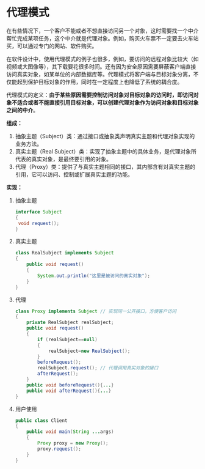 # 代理模式

在有些情况下，一个客户不能或者不想直接访问另一个对象，这时需要找一个中介帮忙完成某项任务，这个中介就是代理对象。例如，购买火车票不一定要去火车站买，可以通过专门的网站、软件购买。

在软件设计中，使用代理模式的例子也很多，例如，要访问的远程对象比较大（如视频或大图像等），其下载要花很多时间。还有因为安全原因需要屏蔽客户端直接访问真实对象，如某单位的内部数据库等。代理模式将客户端与目标对象分离，不仅能起到保护目标对象的作用，同时在一定程度上也降低了系统的耦合度。

代理模式的定义：**由于某些原因需要控制访问对象对目标对象的访问时，即访问对象不适合或者不能直接引用目标对象，可以创建代理对象作为访问对象和目标对象之间的中介**。

**组成：**

1. 抽象主题（Subject）类：通过接口或抽象类声明真实主题和代理对象实现的业务方法。
2. 真实主题（Real Subject）类：实现了抽象主题中的具体业务，是代理对象所代表的真实对象，是最终要引用的对象。
3. 代理（Proxy）类：提供了与真实主题相同的接口，其内部含有对真实主题的引用，它可以访问、控制或扩展真实主题的功能。

**实现：**

1. 抽象主题

   ```java
   interface Subject
   {
   	void request();
   }
   ```

2. 真实主题

   ```java
   class RealSubject implements Subject
   {
       public void request()
       {
           System.out.println("这里是被访问的真实对象");
       }
   }
   ```

3. 代理

   ```java
   class Proxy implements Subject // 实现同一公开接口，方便客户访问
   {
       private RealSubject realSubject;
       public void request()
       {
           if (realSubject==null)
           {
               realSubject=new RealSubject();
           }
           beforeRequest();
           realSubject.request(); // 代理调用真实对象的接口
           afterRequest();
       }
       public void beforeRequest(){...}
       public void afterRequest(){...}
   }
   ```

4. 用户使用

   ```java
   public class Client
   {
       public void main(String ...args)
       {
           Proxy proxy = new Proxy();
           proxy.request();
       }
   }
   ```

   